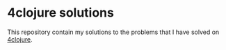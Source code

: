 # 4clojure solutions

This repository contain my solutions to the problems that I have solved on [4clojure](https://4clojure.oxal.org/#/). 
